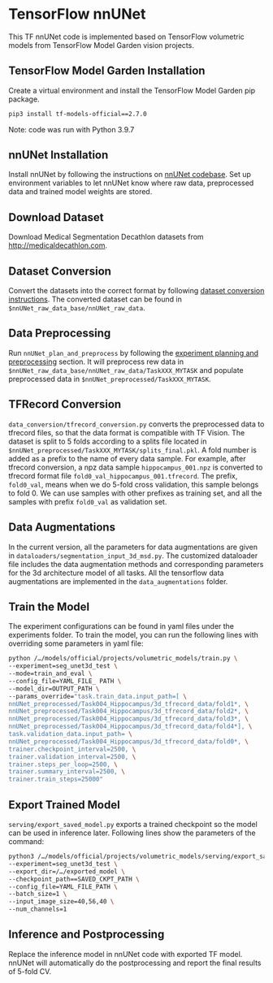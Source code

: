 # TensorFlow nnUNet 
This TF nnUNet code is implemented based on TensorFlow volumetric models from TensorFlow Model Garden vision projects. 

## TensorFlow Model Garden Installation
Create a virtual environment and install the TensorFlow Model Garden pip package.
```bash
pip3 install tf-models-official==2.7.0
```
Note: code was run with Python 3.9.7

## nnUNet Installation
Install nnUNet by following the instructions on [nnUNet codebase](https://github.com/MIC-DKFZ/nnUNet). Set up environment variables to let nnUNet know where raw data, preprocessed data and trained model weights are stored.

## Download Dataset
Download Medical Segmentation Decathlon datasets from http://medicaldecathlon.com. 

## Dataset Conversion
Convert the datasets into the correct format by following [dataset conversion instructions](https://github.com/MIC-DKFZ/nnUNet/blob/master/documentation/dataset_conversion.md). The converted dataset can be found in `$nnUNet_raw_data_base/nnUNet_raw_data`.

## Data Preprocessing
Run `nnUNet_plan_and_preprocess` by following the [experiment planning and preprocessing](https://github.com/MIC-DKFZ/nnUNet#experiment-planning-and-preprocessing) section. It will preprocess rew data in `$nnUNet_raw_data_base/nnUNet_raw_data/TaskXXX_MYTASK` and populate preprocessed data in `$nnUNet_preprocessed/TaskXXX_MYTASK`.

## TFRecord Conversion
`data_conversion/tfrecord_conversion.py` converts the preprocessed data to tfrecord files, so that the data format is compatible with TF Vision. The dataset is split to 5 folds according to a splits file located in `$nnUNet_preprocessed/TaskXXX_MYTASK/splits_final.pkl`. A fold number is added as a prefix to the name of every data sample. For example, after tfrecord conversion, a npz data sample `hippocampus_001.npz` is converted to tfrecord format file `fold0_val_hippocampus_001.tfrecord`. The prefix, `fold0_val`, means when we do 5-fold cross validation, this sample belongs to fold 0. We can use samples with other prefixes as training set, and all the samples with prefix `fold0_val` as validation set. 

## Data Augmentations
In the current version, all the parameters for data augmentations are given in `dataloaders/segmentation_input_3d_msd.py`. The customized dataloader file includes the data augmentation methods and corresponding parameters for the 3d architecture model of all tasks. All the tensorflow data augmentations are implemented in the `data_augmentations` folder.

## Train the Model 
The experiment configurations can be found in yaml files under the experiments folder. To train the model, you can run the following lines with overriding some parameters in yaml file:

```bash
python /…/models/official/projects/volumetric_models/train.py \
--experiment=seg_unet3d_test \
--mode=train_and_eval \
--config_file=YAML_FILE_ PATH \
--model_dir=OUTPUT_PATH \
--params_override="task.train_data.input_path=[ \
nnUNet_preprocessed/Task004_Hippocampus/3d_tfrecord_data/fold1*, \
nnUNet_preprocessed/Task004_Hippocampus/3d_tfrecord_data/fold2*, \
nnUNet_preprocessed/Task004_Hippocampus/3d_tfrecord_data/fold3*, \
nnUNet_preprocessed/Task004_Hippocampus/3d_tfrecord_data/fold4*], \
task.validation_data.input_path= \
nnUNet_preprocessed/Task004_Hippocampus/3d_tfrecord_data/fold0*, \
trainer.checkpoint_interval=2500, \
trainer.validation_interval=2500, \
trainer.steps_per_loop=2500, \
trainer.summary_interval=2500, \
trainer.train_steps=25000"
```

## Export Trained Model
`serving/export_saved_model.py` exports a trained checkpoint so the model can be used in inference later. Following lines show the parameters of the command:

```bash
python3 /…/models/official/projects/volumetric_models/serving/export_saved_model.py \
--experiment=seg_unet3d_test \
--export_dir=/…/exported_model \
--checkpoint_path==SAVED_CKPT_PATH \
--config_file=YAML_FILE_PATH \
--batch_size=1 \
--input_image_size=40,56,40 \
--num_channels=1
```

## Inference and Postprocessing
Replace the inference model in nnUNet code with exported TF model. nnUNet will automatically do the postprocessing and report the final results of 5-fold CV.



